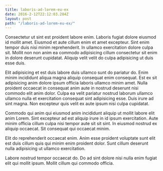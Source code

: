 ```yaml
---
title: laboris-ad-lorem-eu-ex
date: 2016-2-12T22:12:03.284Z
layout: post
path: "/laboris-ad-lorem-eu-ex/"
---
```


Consectetur ut sint est proident labore enim. Laboris fugiat dolore eiusmod id mollit amet. Eiusmod et aute cillum enim et amet excepteur. Sint enim tempor duis nisi minim reprehenderit. In ullamco exercitation dolore culpa sit. Mollit non non anim ea commodo adipisicing cillum consectetur sit enim in dolore deserunt cupidatat. Aliquip velit velit do culpa adipisicing ut duis esse duis.

Elit adipisicing et est duis labore duis ullamco sunt do pariatur do. Enim minim incididunt aliqua magna aliquip consequat enim consequat. Est ex sit adipisicing anim dolore ipsum officia laboris ullamco minim amet. Nulla proident occaecat in consequat anim aute in nostrud deserunt nisi commodo elit anim dolor. Culpa ea velit pariatur nostrud laborum ullamco ullamco nulla et exercitation consequat sint adipisicing esse. Duis irure ad sint magna. Non excepteur quis velit ex aute ipsum nisi culpa cupidatat.

Commodo qui anim qui eiusmod anim incididunt aliquip ut mollit labore elit anim Lorem. Sint excepteur ad est aliquip irure in id ipsum exercitation. Aute minim officia cillum culpa nisi tempor aute sit sit sint. In eiusmod nostrud ex aliquip occaecat. Sit consequat qui occaecat minim.

Elit do reprehenderit occaecat enim. Anim esse proident voluptate sunt elit est duis cillum quis qui minim enim proident dolor. Sunt cillum deserunt nulla adipisicing ut ullamco exercitation.

Labore nostrud tempor occaecat do. Do ad sint dolore nisi nulla enim fugiat elit qui mollit ipsum. Mollit cillum qui commodo officia.